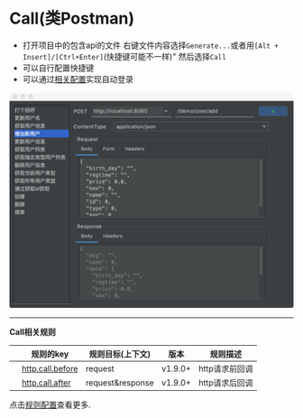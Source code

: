 # Call(类Postman)

- 打开项目中的包含api的文件
    右键文件内容选择`Generate...`或者用`[Alt + Insert]/[Ctrl+Enter]`(快捷键可能不一样)"
    然后选择`Call`
- 可以自行配置快捷键
- 可以通过[相关配置](/setting/rules/http_call_before.html)实现自动登录

![call](../asset/idea-call.png)

---

**Call相关规则**

| &nbsp;&nbsp;&nbsp;&nbsp;规则的key | 规则目标(上下文) | 版本 | 规则描述 |
| ------------ | ------------ | ------------ |------------ |
| &nbsp;&nbsp;&nbsp;&nbsp;[http.call.before](/setting/rules/http_call_before.html)  | request | v1.9.0+ | http请求前回调 |
| &nbsp;&nbsp;&nbsp;&nbsp;[http.call.after](/setting/rules/http_call_after.html)  | request&response | v1.9.0+ | http请求后回调 |

点击[规则配置](/setting/config-rule.html)查看更多.

